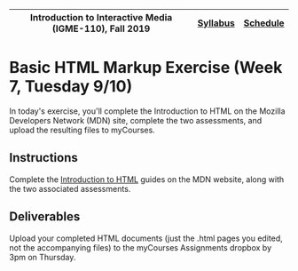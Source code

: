 |  Introduction to Interactive Media (IGME-110), Fall 2019 | [Syllabus](https://lawleyfall2019.github.io/110-fall2019/) | [Schedule](https://lawleyfall2019.github.io/110-fall2019/schedule.html#week7) |
|----|----|----|


# Basic HTML Markup Exercise (Week 7, Tuesday 9/10)

In today's exercise, you'll complete the Introduction to HTML  on the Mozilla Developers Network (MDN) site, complete the two assessments, and upload the resulting files to myCourses. 

## Instructions

Complete the [Introduction to HTML](https://developer.mozilla.org/en-US/docs/Learn/HTML/Introduction_to_HTML) guides on the MDN website, along with the two associated assessments. 


## Deliverables

Upload your completed HTML documents (just the .html pages you edited, not the accompanying files) to the myCourses Assignments dropbox by 3pm on Thursday. 
